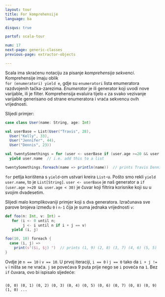```yaml
---
layout: tour
title: For komprehensije
language: ba

disqus: true

partof: scala-tour

num: 17
next-page: generic-classes
previous-page: extractor-objects

---
```


Scala ima skraćenu notaciju za pisanje *komprehensija sekvenci*.
Komprehensije imaju oblik  
`for (enumeratori) yield e`, gdje su `enumeratori` lista enumeratora razdvojenih tačka-zarezima.
*Enumerator* je ili generator koji uvodi nove varijable, ili je filter.
Komprehensija evaluira tijelo `e` za svako vezivanje varijable generisano od strane enumeratora i vraća sekvencu ovih vrijednosti.

Slijedi primjer:

```scala mdoc
case class User(name: String, age: Int)

val userBase = List(User("Travis", 28),
  User("Kelly", 33),
  User("Jennifer", 44),
  User("Dennis", 23))

val twentySomethings = for (user <- userBase if (user.age >=20 && user.age < 30))
  yield user.name  // i.e. add this to a list

twentySomethings.foreach(name => println(name))  // prints Travis Dennis
```
`for` petlja korištena s `yield`-om ustvari kreira `List`-u. Pošto smo rekli `yield user.name`, to je `List[String]`. `user <- userBase` je naš generator a `if (user.age >=20 && user.age < 30)` je čuvar koji filtrira korisnike koji su u svojim dvadesetim.

Slijedi malo komplikovaniji primjer koji s dva generatora. Izračunava sve parove brojeva između `0` i `n-1` čija je suma jednaka vrijednosti `v`:

```scala mdoc
def foo(n: Int, v: Int) =
   for (i <- 0 until n;
        j <- i until n if i + j == v)
   yield (i, j)

foo(10, 10) foreach {
  case (i, j) =>
    print(s"($i, $j) ")  // prints (1, 9) (2, 8) (3, 7) (4, 6) (5, 5)
}

```
Ovdje je `n == 10` i `v == 10`. U prvoj iteraciji, `i == 0` i `j == 0` tako da `i + j != v` i ništa se ne vraća. `j` se povećava 9 puta prije nego se `i` poveća na `1`. 
Bez `if` čuvara, ovo bi ispisalo sljedeće:
```

(0, 0) (0, 1) (0, 2) (0, 3) (0, 4) (0, 5) (0, 6) (0, 7) (0, 8) (0, 9) (1, 0) ...
```
